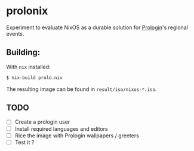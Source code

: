 # prolonix

Experiment to evaluate NixOS as a durable solution for
[Prologin](https://prologin.org)'s regional events.

## Building:

With `nix` installed:

```bash
$ nix-build prolo.nix
```

The resulting image can be found in `result/iso/nixos-*.iso`.

## TODO

 - [ ] Create a prologin user
 - [ ] Install required languages and editors
 - [ ] Rice the image with Prologin wallpapers / greeters
 - [ ] Test it ?
